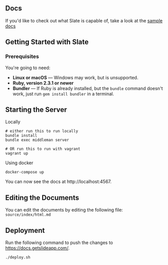 ## Docs

If you'd like to check out what Slate is capable of, take a look at the [sample docs](http://lord.github.io/slate)

## Getting Started with Slate 

### Prerequisites

You're going to need:

 - **Linux or macOS** — Windows may work, but is unsupported.
 - **Ruby, version 2.3.1 or newer**
 - **Bundler** — If Ruby is already installed, but the `bundle` command doesn't work, just run `gem install bundler` in a terminal.

## Starting the Server

Locally

```shell
# either run this to run locally
bundle install
bundle exec middleman server

# OR run this to run with vagrant
vagrant up
```

Using docker

```shell
docker-compose up
```

You can now see the docs at http://localhost:4567.

## Editing the Documents

You can edit the documents by editing the following file: `source/index/html.md`

## Deployment

Run the following command to push the changes to https://docs.getslideapp.com/. 

```
./deploy.sh
```
 
